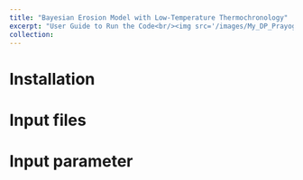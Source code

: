 ```yaml
---
title: "Bayesian Erosion Model with Low-Temperature Thermochronology"
excerpt: "User Guide to Run the Code<br/><img src='/images/My_DP_Prayoga.JPG'>"
collection: 
---
```


# Installation
# Input files
# Input parameter
